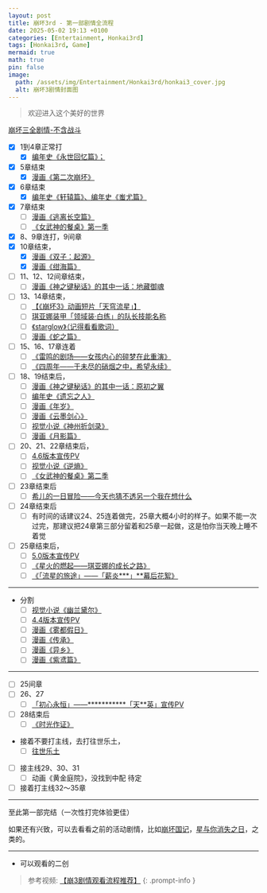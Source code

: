 ```yaml
---
layout: post
title: 崩坏3rd - 第一部剧情全流程
date: 2025-05-02 19:13 +0100
categories: [Entertainment, Honkai3rd]
tags: [Honkai3rd, Game]
mermaid: true
math: true
pin: false
image:
  path: /assets/img/Entertainment/Honkai3rd/honkai3_cover.jpg
  alt: 崩坏3剧情封面图
---
```


> 欢迎进入这个美好的世界

[崩坏三全剧情-不含战斗](https://www.bilibili.com/video/BV1LV411Z7fz/?share_source=copy_web&vd_source=e8fc69104b94ef7031623d697eff8c11)  

- [x] 1到4章正常打  
  - [x] [编年史《永世回忆篇》；](https://www.bilibili.com/video/BV13N411d7DA/?share_source=copy_web&vd_source=e8fc69104b94ef7031623d697eff8c11)  
- [x] 5章结束
  - [x] [漫画《第二次崩坏》](https://comic.bh3.com/book/1012)
- [x] 6章结束
  - [x] [编年史《轩辕篇》、编年史《蚩尤篇》](https://www.bilibili.com/video/BV13N411d7DA/?p=2&share_source=copy_web&vd_source=e8fc69104b94ef7031623d697eff8c11)
- [x] 7章结束
  - [ ] [漫画《逃离长空篇》](https://comic.bh3.com/book/1001)
  - [ ] [《女武神的餐桌》第一季](https://www.bilibili.com/bangumi/play/ep280146/?share_source=copy_web)
- [x] 8、9章连打，9间章
- [x] 10章结束，
  - [x] [漫画《双子：起源》](https://comic.bh3.com/book/1015)
  - [x] [漫画《绀海篇》](https://comic.bh3.com/book/1004)
- [ ] 11、12、12间章结束，
  - [ ] [漫画《神之键秘话》的其中一话：地藏御魂](https://comic.bh3.com/book/1010)
- [ ] 13、14章结束，
  - [ ] [【《崩坏3》动画短片「天穹流星」】](https://www.bilibili.com/video/BV1U7411N7vr/)  
  - [ ] [琪亚娜装甲「领域装·白练」的队长技能名称](https://zh.moegirl.org.cn/zh-hans/%E7%90%AA%E4%BA%9A%E5%A8%9C%C2%B7%E5%8D%A1%E6%96%AF%E5%85%B0%E5%A8%9C(%E5%B4%A9%E5%9D%8F3)/%E9%A2%86%E5%9F%9F%E8%A3%85%C2%B7%E7%99%BD%E7%BB%83)
  - [ ] [《starglow》（记得看看歌词）](https://comic.bh3.com/book/1017)
  - [ ] [漫画《蛇之篇》](https://comic.bh3.com/book/1017)
- [ ] 15、16、17章连着
  - [ ] [《雷鸣的剧场——女孩内心的碎梦在此重演》](https://www.bilibili.com/video/BV1iz4y1X7uB/?share_source=copy_web&vd_source=e8fc69104b94ef7031623d697eff8c11)  
  - [ ] [《四周年——于未尽的硝烟之中，希望永续》](https://www.bilibili.com/video/BV1H54y1y7wJ/?share_source=copy_web&vd_source=e8fc69104b94ef7031623d697eff8c11)  
- [ ] 18、19结束后，
  - [ ] [漫画《神之键秘话》的其中一话：原初之翼](https://comic.bh3.com/book/1010)
  - [ ] [编年史《遗忘之人》](https://www.bilibili.com/video/BV13N411d7DA/?p=2&share_source=copy_web&vd_source=e8fc69104b94ef7031623d697eff8c11)  
  - [ ] [漫画《年岁》](https://comic.bh3.com/book/1019)
  - [ ] [漫画《云墨剑心》](https://comic.bh3.com/book/1022)
  - [ ] [视觉小说《神州折剑录》](https://webstatic.mihoyo.com/bh3/event/novel-7swords/index.html#/)
  - [ ] [漫画《月影篇》](https://comic.bh3.com/book/1008)
- [ ] 20、21、22章结束后，
  - [ ] [4.6版本宣传PV](https://www.bilibili.com/video/BV14N411o7Ut/?share_source=copy_web&vd_source=e8fc69104b94ef7031623d697eff8c11)
  - [ ] [视觉小说《逆熵》](https://event.bh3.com/avgAntiEntropy/indexAntiEntropy.php?from=ipz)
  - [ ] [《女武神的餐桌》第二季](https://www.bilibili.com/bangumi/play/ep332280/?share_source=copy_web)
- [ ] 23章结束后
  - [ ] [希儿的一日冒险——今天也猜不透另一个我在想什么](https://www.bilibili.com/video/BV1fh411U7oe/?share_source=copy_web)  
- [ ] 24章结束后
  - [ ] 有时间的话建议24、25连着做完，25章大概4小时的样子。如果不能一次过完，那建议把24章第三部分留着和25章一起做，这是怕你当天晚上睡不着觉
- [ ] 25章结束后，
  - [ ] [5.0版本宣传PV](https://www.bilibili.com/video/BV14X4y1w7P6/?share_source=copy_web&vd_source=e8fc69104b94ef7031623d697eff8c11)
  - [ ] [《星火的燃起——琪亚娜的成长之路》](https://www.bilibili.com/video/BV1rQ4y127oT/?share_source=copy_web&vd_source=e8fc69104b94ef7031623d697eff8c11)  
  - [ ] [《「流星的旅途」——「薪炎\*\*\*」\*\*幕后花絮》](https://www.bilibili.com/video/BV1Mh411Y7UT/?share_source=copy_web&vd_source=e8fc69104b94ef7031623d697eff8c11)  

---
- 分割
  - [ ] [视觉小说《幽兰黛尔》](https://event.bh3.com/avgAntiEntropy/indexDurandal.php)
  - [ ] [4.4版本宣传PV](https://www.bilibili.com/video/BV1dA411j7kE/?share_source=copy_web&vd_source=e8fc69104b94ef7031623d697eff8c11)  
  - [ ] [漫画《雾都假日》](https://comic.bh3.com/book/1018)
  - [ ] [漫画《传承》](https://comic.bh3.com/book/1021)
  - [ ] [漫画《异乡》](https://comic.bh3.com/book/1023)
  - [ ] [漫画《紫鸢篇》](https://comic.bh3.com/book/1009)

---
- [ ] 25间章
- [ ] 26、27
  - [ ] [「初心永恒」——\*\*\*\*\*\*\*\*\*\*\*「天\*\*英」宣传PV](https://www.bilibili.com/video/BV1hP4y1E7F3/?share_source=copy_web&vd_source=e8fc69104b94ef7031623d697eff8c11)  
- [ ] 28结束后
  - [ ] [《时光作证》](https://www.bilibili.com/video/BV1kF411p7KE/?share_source=copy_web&vd_source=e8fc69104b94ef7031623d697eff8c11)  
- 接着不要打主线，去打往世乐土，
  - [ ] [往世乐土](https://www.bilibili.com/video/BV1vg411Y7si/?share_source=copy_web&vd_source=e8fc69104b94ef7031623d697eff8c11)  
- [ ] 接主线29、30、31
  - [ ] 动画《黄金庭院》，没找到中配 待定
- [ ] 接着打主线32～35章

---
至此第一部完结（一次性打完体验更佳）

如果还有兴致，可以去看看之前的活动剧情，比如[崩坏国记](https://www.bilibili.com/video/BV1Ck4y1r7HG/?share_source=copy_web&vd_source=e8fc69104b94ef7031623d697eff8c11)，[星与你消失之日](https://www.bilibili.com/video/BV1xQ4y1P7eq/?share_source=copy_web&vd_source=e8fc69104b94ef7031623d697eff8c11)，之类的。

---
- 可以观看的二创

> 参考视频: [【崩3剧情观看流程推荐】](https://www.bilibili.com/video/BV1ZT4m1U7Kb/?share_source=copy_web&vd_source=e8fc69104b94ef7031623d697eff8c11)
{: .prompt-info }